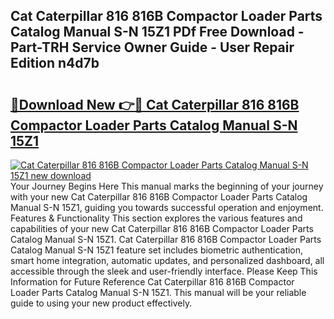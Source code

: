 ## Cat Caterpillar 816 816B Compactor Loader Parts Catalog Manual S-N 15Z1 PDf Free Download - Part-TRH Service Owner Guide - User Repair Edition n4d7b

# <h2><a href="http://bc82978.oget.top/?id=Cat+Caterpillar+816+816B+Compactor+Loader+Parts+Catalog+Manual+S-N+15Z1">🔗Download New 👉🔴 Cat Caterpillar 816 816B Compactor Loader Parts Catalog Manual S-N 15Z1</a></h2>

[![Cat Caterpillar 816 816B Compactor Loader Parts Catalog Manual S-N 15Z1 new download](https://i.imgur.com/5g1atiW.png)](http://bc82978.oget.top/?id=Cat+Caterpillar+816+816B+Compactor+Loader+Parts+Catalog+Manual+S-N+15Z1)
Your Journey Begins Here This manual marks the beginning of your journey with your new Cat Caterpillar 816 816B Compactor Loader Parts Catalog Manual S-N 15Z1, guiding you towards successful operation and enjoyment. Features & Functionality This section explores the various features and capabilities of your new Cat Caterpillar 816 816B Compactor Loader Parts Catalog Manual S-N 15Z1. Cat Caterpillar 816 816B Compactor Loader Parts Catalog Manual S-N 15Z1 feature set includes biometric authentication, smart home integration, automatic updates, and personalized dashboard, all accessible through the sleek and user-friendly interface. Please Keep This Information for Future Reference Cat Caterpillar 816 816B Compactor Loader Parts Catalog Manual S-N 15Z1. This manual will be your reliable guide to using your new product effectively.
